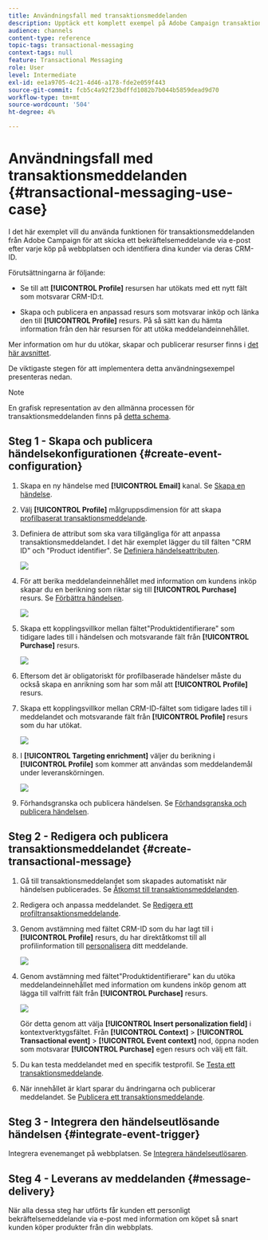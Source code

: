```yaml
---
title: Användningsfall med transaktionsmeddelanden
description: Upptäck ett komplett exempel på Adobe Campaign transaktionsmeddelandefunktion.
audience: channels
content-type: reference
topic-tags: transactional-messaging
context-tags: null
feature: Transactional Messaging
role: User
level: Intermediate
exl-id: ee1a9705-4c21-4d46-a178-fde2e059f443
source-git-commit: fcb5c4a92f23bdffd1082b7b044b5859dead9d70
workflow-type: tm+mt
source-wordcount: '504'
ht-degree: 4%

---
```


# Användningsfall med transaktionsmeddelanden {#transactional-messaging-use-case}

I det här exemplet vill du använda funktionen för transaktionsmeddelanden från Adobe Campaign för att skicka ett bekräftelsemeddelande via e-post efter varje köp på webbplatsen och identifiera dina kunder via deras CRM-ID.

Förutsättningarna är följande:

* Se till att **[!UICONTROL Profile]** resursen har utökats med ett nytt fält som motsvarar CRM-ID:t.

* Skapa och publicera en anpassad resurs som motsvarar inköp och länka den till **[!UICONTROL Profile]** resurs. På så sätt kan du hämta information från den här resursen för att utöka meddelandeinnehållet.

Mer information om hur du utökar, skapar och publicerar resurser finns i [det här avsnittet](../../developing/using/key-steps-to-add-a-resource.md).

De viktigaste stegen för att implementera detta användningsexempel presenteras nedan.

>[!NOTE]
>
>En grafisk representation av den allmänna processen för transaktionsmeddelanden finns på [detta schema](../../channels/using/getting-started-with-transactional-msg.md#key-steps).

## Steg 1 - Skapa och publicera händelsekonfigurationen {#create-event-configuration}

1. Skapa en ny händelse med **[!UICONTROL Email]** kanal. Se [Skapa en händelse](../../channels/using/configuring-transactional-event.md#creating-an-event).

1. Välj **[!UICONTROL Profile]** målgruppsdimension för att skapa [profilbaserat transaktionsmeddelande](../../channels/using/configuring-transactional-event.md#profile-based-transactional-messages).

1. Definiera de attribut som ska vara tillgängliga för att anpassa transaktionsmeddelandet. I det här exemplet lägger du till fälten &quot;CRM ID&quot; och &quot;Product identifier&quot;. Se [Definiera händelseattributen](../../channels/using/configuring-transactional-event.md#defining-the-event-attributes).

   ![](assets/message-center_usecase1.png)

1. För att berika meddelandeinnehållet med information om kundens inköp skapar du en berikning som riktar sig till **[!UICONTROL Purchase]** resurs. Se [Förbättra händelsen](../../channels/using/configuring-transactional-event.md#enriching-the-transactional-message-content).

   ![](assets/message-center_usecase2.png)

1. Skapa ett kopplingsvillkor mellan fältet&quot;Produktidentifierare&quot; som tidigare lades till i händelsen och motsvarande fält från **[!UICONTROL Purchase]** resurs.

   ![](assets/message-center_usecase3.png)

1. Eftersom det är obligatoriskt för profilbaserade händelser måste du också skapa en anrikning som har som mål att **[!UICONTROL Profile]** resurs.

1. Skapa ett kopplingsvillkor mellan CRM-ID-fältet som tidigare lades till i meddelandet och motsvarande fält från **[!UICONTROL Profile]** resurs som du har utökat. <!--What's the purpose to have created a CRM ID for this event and to have the CRM ID as a join condition? could it be any other field provided you created it in the event?-->

   ![](assets/message-center_usecase4.png)

1. I **[!UICONTROL Targeting enrichment]** väljer du berikning i **[!UICONTROL Profile]** som kommer att användas som meddelandemål under leveranskörningen.

   ![](assets/message-center_usecase5.png)

1. Förhandsgranska och publicera händelsen. Se [Förhandsgranska och publicera händelsen](../../channels/using/publishing-transactional-event.md#previewing-and-publishing-the-event).

## Steg 2 - Redigera och publicera transaktionsmeddelandet {#create-transactional-message}

1. Gå till transaktionsmeddelandet som skapades automatiskt när händelsen publicerades. Se [Åtkomst till transaktionsmeddelanden](../../channels/using/editing-transactional-message.md#accessing-transactional-messages).

1. Redigera och anpassa meddelandet. Se [Redigera ett profiltransaktionsmeddelande](../../channels/using/editing-transactional-message.md#editing-profile-transactional-message).

1. Genom avstämning med fältet CRM-ID som du har lagt till i **[!UICONTROL Profile]** resurs, du har direktåtkomst till all profilinformation till [personalisera](../../designing/using/personalization.md#inserting-a-personalization-field) ditt meddelande.

   ![](assets/message-center_usecase6.png)

1. Genom avstämning med fältet&quot;Produktidentifierare&quot; kan du utöka meddelandeinnehållet med information om kundens inköp genom att lägga till valfritt fält från **[!UICONTROL Purchase]** resurs.

   ![](assets/message-center_usecase7.png)

   Gör detta genom att välja **[!UICONTROL Insert personalization field]** i kontextverktygsfältet. Från **[!UICONTROL Context]** > **[!UICONTROL Transactional event]** > **[!UICONTROL Event context]** nod, öppna noden som motsvarar **[!UICONTROL Purchase]** egen resurs och välj ett fält.

1. Du kan testa meddelandet med en specifik testprofil. Se [Testa ett transaktionsmeddelande](../../channels/using/testing-transactional-message.md#testing-a-transactional-message).

1. När innehållet är klart sparar du ändringarna och publicerar meddelandet. Se [Publicera ett transaktionsmeddelande](../../channels/using/publishing-transactional-message.md#publishing-a-transactional-message).

## Steg 3 - Integrera den händelseutlösande händelsen {#integrate-event-trigger}

Integrera evenemanget på webbplatsen. Se [Integrera händelseutlösaren](../../channels/using/getting-started-with-transactional-msg.md#integrate-event-trigger).

## Steg 4 - Leverans av meddelanden {#message-delivery}

När alla dessa steg har utförts får kunden ett personligt bekräftelsemeddelande via e-post med information om köpet så snart kunden köper produkter från din webbplats.
